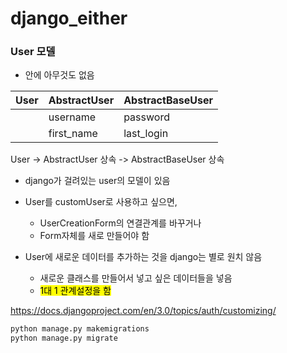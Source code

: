 # django_either

### User 모델

- 안에 아무것도 없음

| User | AbstractUser | AbstractBaseUser |
| ---- | ------------ | ---------------- |
|      | username     | password         |
|      | first_name   | last_login       |

User -> AbstractUser 상속 -> AbstractBaseUser 상속

- django가 걸려있는 user의 모델이 있음
- User를 customUser로 사용하고 싶으면,
  - UserCreationForm의 연결관계를 바꾸거나 
  - Form자체를 새로 만들어야 함

- User에 새로운 데이터를 추가하는 것을 django는 별로 원치 않음
  - 새로운 클래스를 만들어서 넣고 싶은 데이터들을 넣음
  - <mark>1대 1 관계설정을 함</mark>



https://docs.djangoproject.com/en/3.0/topics/auth/customizing/

```bash
python manage.py makemigrations
python manage.py migrate
```

